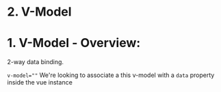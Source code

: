 # 2. V-Model

# 1. V-Model - Overview:

2-way data binding.

`v-model=""` We're looking to associate a this v-model with a `data` property inside the vue instance